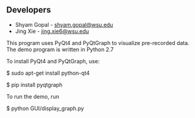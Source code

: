 ## Developers

-	Shyam Gopal - shyam.gopal@wsu.edu
-	Jing Xie - jing.xie6@wsu.edu

This program uses PyQt4 and PyQtGraph to visualize pre-recorded data. The demo program is written in Python 2.7

To install PyQt4 and PyQtGraph, use:

$ sudo apt-get install python-qt4

$ pip install pyqtgraph

To run the demo, run

$ python GUI/display_graph.py
